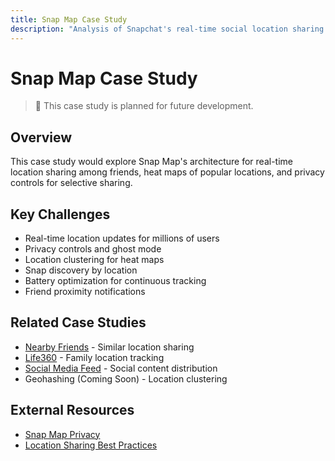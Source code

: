 ```yaml
---
title: Snap Map Case Study
description: "Analysis of Snapchat's real-time social location sharing platform"
---
```


# Snap Map Case Study

> 🚧 This case study is planned for future development.

## Overview
This case study would explore Snap Map's architecture for real-time location sharing among friends, heat maps of popular locations, and privacy controls for selective sharing.

## Key Challenges
- Real-time location updates for millions of users
- Privacy controls and ghost mode
- Location clustering for heat maps
- Snap discovery by location
- Battery optimization for continuous tracking
- Friend proximity notifications

## Related Case Studies
- [Nearby Friends](./nearby-friends.md) - Similar location sharing
- [Life360](./life360.md) - Family location tracking
- [Social Media Feed](./social-media-feed.md) - Social content distribution
- Geohashing (Coming Soon) - Location clustering

## External Resources
- [Snap Map Privacy](https://support.snapchat.com/en-US/article/snap-map-privacy-settings)
- [Location Sharing Best Practices](https://support.snapchat.com/en-US/article/location-sharing)